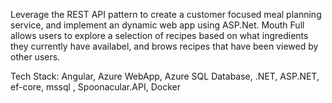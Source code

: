 Leverage the REST API pattern to create a customer focused meal planning service, and implement an dynamic web app using ASP.Net. Mouth Full allows users to explore a selection of recipes based on what ingredients they currently have availabel, and brows recipes that have been viewed by other users.

Tech Stack: Angular, Azure WebApp, Azure SQL Database, .NET, ASP.NET, ef-core, mssql , Spoonacular.API, Docker

